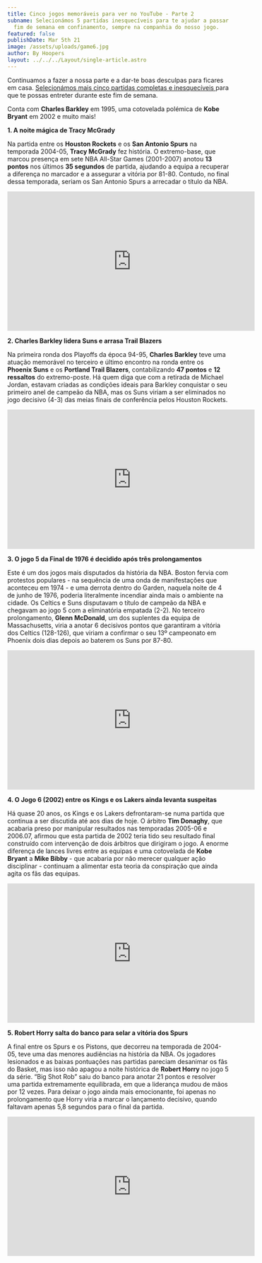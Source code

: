```yaml
---
title: Cinco jogos memoráveis para ver no YouTube - Parte 2
subname: Selecionámos 5 partidas inesquecíveis para te ajudar a passar mais um
  fim de semana em confinamento, sempre na companhia do nosso jogo.
featured: false
publishDate: Mar 5th 21
image: /assets/uploads/game6.jpg
author: By Hoopers
layout: ../../../Layout/single-article.astro
---
```

Continuamos a fazer a nossa parte e a dar-te boas desculpas para ficares em casa. <u>[Selecionámos mais cinco partidas completas e inesquecíveis](https://www.hoopers.club/noticias/seis-jogos-memoraveis-para-ver-no-youtube) </u>para que te possas entreter durante este fim de semana.

Conta com **Charles Barkley** em 1995, uma cotovelada polémica de **Kobe Bryant** em 2002 e muito mais!

**1. A noite mágica de Tracy McGrady**

Na partida entre os **Houston Rockets** e os **San Antonio Spurs** na temporada 2004-05, **Tracy McGrady** fez história. O extremo-base, que marcou presença em sete NBA All-Star Games (2001-2007) anotou **13 pontos** nos últimos **35 segundos** de partida, ajudando a equipa a recuperar a diferença no marcador e a assegurar a vitória por 81-80. Contudo, no final dessa temporada, seriam os San Antonio Spurs a arrecadar o título da NBA.

<iframe width="560" height="315" src="https://www.youtube.com/embed/GtvP9eWLAbM" title="YouTube video player" frameborder="0" allow="accelerometer; autoplay; clipboard-write; encrypted-media; gyroscope; picture-in-picture" allowfullscreen></iframe>

<br/>

**2. Charles Barkley lidera Suns e arrasa Trail Blazers**

Na primeira ronda dos Playoffs da época 94-95, **Charles Barkley** teve uma atuação memorável no terceiro e último encontro na ronda entre os **Phoenix Suns** e os **Portland Trail Blazers**, contabilizando **47 pontos** e **12 ressaltos** do extremo-poste. Há quem diga que com a retirada de Michael Jordan, estavam criadas as condições ideais para Barkley conquistar o seu primeiro anel de campeão da NBA, mas os Suns viriam a ser eliminados no jogo decisivo (4-3) das meias finais de conferência pelos Houston Rockets.

<iframe width="560" height="315" src="https://www.youtube.com/embed/sDKEwGqSoys" title="YouTube video player" frameborder="0" allow="accelerometer; autoplay; clipboard-write; encrypted-media; gyroscope; picture-in-picture" allowfullscreen></iframe>

<br/>

**3. O jogo 5 da Final de 1976 é decidido após três prolongamentos**

Este é um dos jogos mais disputados da história da NBA. Boston fervia com protestos populares - na sequência de uma onda de manifestações que aconteceu em 1974 - e uma derrota dentro do Garden, naquela noite de 4 de junho de 1976, poderia literalmente incendiar ainda mais o ambiente na cidade. Os Celtics e Suns disputavam o título de campeão da NBA e chegavam ao jogo 5 com a eliminatória empatada (2-2). No terceiro prolongamento, **Glenn McDonald**, um dos suplentes da equipa de Massachusetts, viria a anotar 6 decisivos pontos que garantiram a vitória dos Celtics (128-126), que viriam a confirmar o seu 13º campeonato em Phoenix dois dias depois ao baterem os Suns por 87-80.

<iframe width="560" height="315" src="https://www.youtube.com/embed/V79dfs_1sFo" title="YouTube video player" frameborder="0" allow="accelerometer; autoplay; clipboard-write; encrypted-media; gyroscope; picture-in-picture" allowfullscreen></iframe>

<br/>

**4. O Jogo 6 (2002) entre os Kings e os Lakers ainda levanta suspeitas**

Há quase 20 anos, os Kings e os Lakers defrontaram-se numa partida que continua a ser discutida até aos dias de hoje. O árbitro **Tim Donaghy**, que acabaria preso por manipular resultados nas temporadas 2005-06 e 2006.07, afirmou que esta partida de 2002 teria tido seu resultado final construído com intervenção de dois árbitros que dirigiram o jogo. A enorme diferença de lances livres entre as equipas e uma cotovelada de **Kobe Bryant** a **Mike Bibby** - que acabaria por não merecer qualquer ação disciplinar - continuam a alimentar esta teoria da conspiração que ainda agita os fãs das equipas.

<iframe width="560" height="315" src="https://www.youtube.com/embed/4mk5EGGVfjw" title="YouTube video player" frameborder="0" allow="accelerometer; autoplay; clipboard-write; encrypted-media; gyroscope; picture-in-picture" allowfullscreen></iframe>

<br/>

**5. Robert Horry salta do banco para selar a vitória dos Spurs** 

A final entre os Spurs e os Pistons, que decorreu na temporada de 2004-05, teve uma das menores audiências na história da NBA. Os jogadores lesionados e as baixas pontuações nas partidas pareciam desanimar os fãs do Basket, mas isso não apagou a noite histórica de **Robert Horry** no jogo 5 da série. “Big Shot Rob” saiu do banco para anotar 21 pontos e resolver uma partida extremamente equilibrada, em que a liderança mudou de mãos por 12 vezes. Para deixar o jogo ainda mais emocionante, foi apenas no prolongamento que Horry viria a marcar o lançamento decisivo, quando faltavam apenas 5,8 segundos para o final da partida.

<iframe width="560" height="315" src="https://www.youtube.com/embed/KrVanH6UGtM" title="YouTube video player" frameborder="0" allow="accelerometer; autoplay; clipboard-write; encrypted-media; gyroscope; picture-in-picture" allowfullscreen></iframe>

<br/>